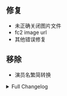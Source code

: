 ## 修复

* 未正确关闭图片文件
* fc2 image url
* 其他错误修复

## 移除

* 演员名繁简转换

<details>
<summary>Full Changelog</summary>

cfb20ac fix: fc2 extrafanart URL (fix #517)
ca0616c fix: fc2 cover url (close #517)
d04dc56 CI: v1 build and release
f105edd Revert "remove workflows from v1 branch"
2bbc653 chore: format code
dbf7e8c fix: missing return in _get_folder_path
633c532 remove workflows from v1 branch
cbaa181 format
09bef3c feat: add and update some config; bug fix (#476)
050cca9 feat: add workflow to close stale issues
b75fdbf fix: 人名繁简转换可能导致错误 (close #477)
6678740 fix: yesjav url changed (close #488)
103af12 fix: cut_pic close image
6fc157d fix: image may not be closed properly (fix #481)
f6eea9d chore: update mapping_actor.xml (#480)
ae2ef17 bug fix and refactor (#475)

</details>
